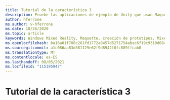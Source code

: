 ```yaml
---
title: Tutorial de la característica 3
description: Pruebe las aplicaciones de ejemplo de Unity que usan Maquette.
author: hferrone
ms.author: v-hferrone
ms.date: 10/26/2020
ms.topic: article
keywords: Windows Mixed Reality, Maquette, creación de prototipos, Mixed Reality, Virtual Reality, VR, MR, Feedback, Centro de opiniones, bugs
ms.openlocfilehash: ba16a01f708c261fd1772a8457d5271754abac6f19c9310d0848149e4b12e440
ms.sourcegitcommit: a1c086aa83d381129e62f9d8942f0fc889ffcab0
ms.translationtype: MT
ms.contentlocale: es-ES
ms.lasthandoff: 08/05/2021
ms.locfileid: "115195947"
---
```

# <a name="feature-3-tutorial"></a>Tutorial de la característica 3

<!-- TODO(Harrison/Stefan): Need cool header image from tutorial -->

<!-- TODO(Stefan): Create tutorial content and screenshots -->
